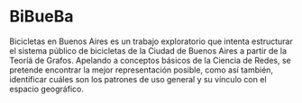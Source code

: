# BiBueBa
Bicicletas en Buenos Aires es un trabajo exploratorio que intenta estructurar el sistema público de bicicletas de la Ciudad de Buenos Aires  a partir de la Teoríá de Grafos. Apelando a conceptos básicos de la Ciencia de Redes, se pretende encontrar la mejor representación posible, como así también, identificar cuáles son los patrones de uso general y su vínculo con el espacio geográfico.
